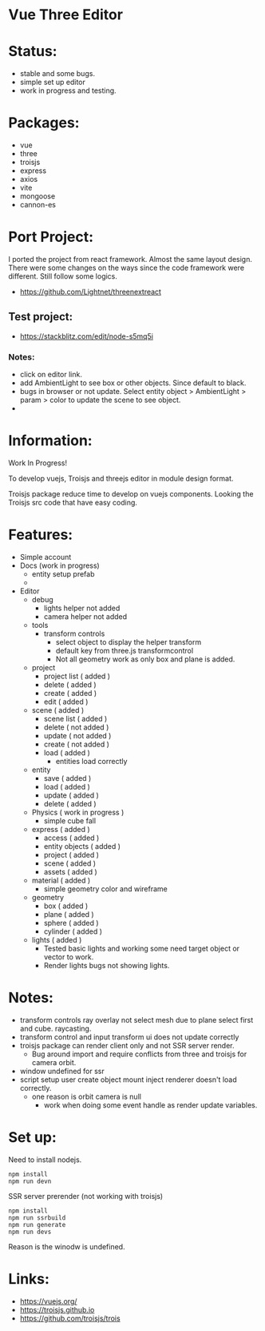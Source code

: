 # Vue Three Editor

# Status:
  - stable and some bugs.
  - simple set up editor
  - work in progress and testing.

# Packages:
- vue
- three
- troisjs
- express
- axios
- vite
- mongoose
- cannon-es

# Port Project:
  I ported the project from react framework. Almost the same layout design. There were some changes on the ways since the code framework were different. Still follow some logics.

- https://github.com/Lightnet/threenextreact

## Test project:

- https://stackblitz.com/edit/node-s5mq5i

### Notes:
- click on editor link.
- add AmbientLight to see box or other objects. Since default to black.
- bugs in browser or not update. Select entity object > AmbientLight > param > color to update the scene to see object.
- 


# Information:
  Work In Progress!

  To develop vuejs, Troisjs and threejs editor in module design format.

  Troisjs package reduce time to develop on vuejs components. Looking the Troisjs src code that have easy coding.

# Features:
- Simple account
- Docs (work in progress)
  - entity setup prefab
  - 
- Editor
  - debug
    - lights helper not added
    - camera helper not added
  - tools
    - transform controls
      - select object to display the helper transform
      - default key from three.js transformcontrol
      - Not all geometry work as only box and plane is added.
  - project
    - project list ( added )
    - delete ( added )
    - create ( added )
    - edit ( added )
  - scene ( added )
    - scene list ( added )
    - delete ( not added )
    - update ( not added )
    - create ( not added )
    - load ( added )
      - entities load correctly
  - entity
    - save ( added )
    - load ( added )
    - update ( added )
    - delete ( added )
  - Physics ( work in progress )
    - simple cube fall
  - express ( added )
    - access ( added )
    - entity objects ( added )
    - project ( added )
    - scene ( added )
    - assets ( added )
  - material ( added )
    - simple geometry color and wireframe
  - geometry
    - box ( added )
    - plane ( added )
    - sphere ( added )
    - cylinder ( added )
  - lights ( added )
    - Tested basic lights and working some need target object or vector to work.
    - Render lights bugs not showing lights.


# Notes:
- transform controls ray overlay not select mesh due to plane select first and cube. raycasting.
- transform control and input transform ui does not update correctly
- troisjs package can render client only and not SSR server render.
  -  Bug around import and require conflicts from three and troisjs for camera orbit.
- window undefined for ssr
- script setup user create object mount inject renderer doesn't load correctly.
  - one reason is orbit camera is null
    -  work when doing some event handle as render update variables.



# Set up:
  Need to install nodejs.

```
npm install
npm run devn
```

SSR server prerender (not working with troisjs)
```
npm install
npm run ssrbuild
npm run generate
npm run devs
```
Reason is the winodw is undefined.

# Links:
- https://vuejs.org/
- https://troisjs.github.io
- https://github.com/troisjs/trois
